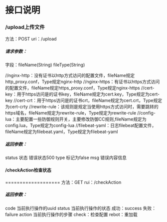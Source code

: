 接口说明
================
### /upload上传文件

方法：POST
uri：/upload

##### 请求参数：
字段：fileName(String) fileType(String) 

//nginx-http：没有证书以http方式访问的配置文件，fileName规定http_proxy.conf，Type规定nginx-http
//nginx-https：有证书以https方式访问的配置文件，fileName规定https_proxy.conf，Type规定nginx-https
//cert-key：用于https访问是的证书key，fileName规定为cert.key，Type规定为cert-key
//cert-crt：用于https访问是的证书crt，fileName规定为cert.crt，Type规定为cert-crty
//rewrite-rule：该规则是规定当使用https方式访问时，需要跳转的https域名，fileName规定为rewrite-rule，Type规定为rewrite-rule
//config-lua：主要配置一些防御规则开关，主要修改防御CC规则,fileName规定为config.lua，Type规定为config-lua
//filebeat-yaml：日志filebeat配置文件，fileName规定为filebeat.yaml，Type规定为filebeat-yaml

##### 返回参数：
status  状态 错误状态500
type    标记为false
msg     错误内容信息


#### /checkAction检查状态
===================
方法：GET
rui：/checkAction


##### 返回参数：

code  当前执行操作的uuid
status 当前执行操作的状态 成功：success 失败：failure
action 当前执行操作的步骤  check：检查配置  rebot：重加载 